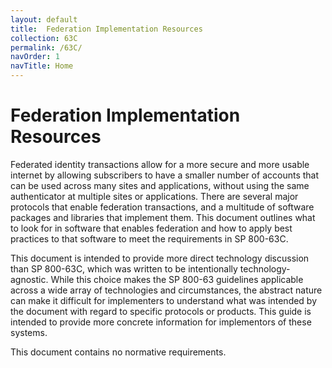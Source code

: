 ```yaml
---
layout: default
title:  Federation Implementation Resources
collection: 63C
permalink: /63C/
navOrder: 1  
navTitle: Home  
---
```


# Federation Implementation Resources

Federated identity transactions allow for a more secure and more usable internet by allowing subscribers to have a smaller number of accounts that can be used across many sites and applications, without using the same authenticator at multiple sites or applications. There are several major protocols that enable federation transactions, and a multitude of software packages and libraries that implement them. This document outlines what to look for in software that enables federation and how to apply best practices to that software to meet the requirements in SP 800-63C.

This document is intended to provide more direct technology discussion than SP 800-63C, which was written to be intentionally technology-agnostic. While this choice makes the SP 800-63 guidelines applicable across a wide array of technologies and circumstances, the abstract nature can make it difficult for implementers to understand what was intended by the document with regard to specific protocols or products. This guide is intended to provide more concrete information for implementors of these systems.

This document contains no normative requirements.

